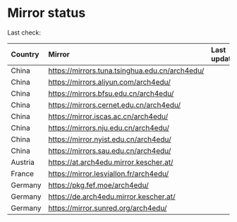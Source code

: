 <script src="./time.js"></script>
# Mirror status
Last check: <script type="text/javascript">localize(1733397593.2002828);</script>

|Country|Mirror|Last update|
|:------|:-----|:----------|
|China|https://mirrors.tuna.tsinghua.edu.cn/arch4edu/|<script type="text/javascript">localize(1733294747);</script>|
|China|https://mirrors.aliyun.com/arch4edu/|<script type="text/javascript">localize(1733294747);</script>|
|China|https://mirrors.bfsu.edu.cn/arch4edu/|<script type="text/javascript">localize(1733294747);</script>|
|China|https://mirrors.cernet.edu.cn/arch4edu/|<script type="text/javascript">localize(1733294747);</script>|
|China|https://mirror.iscas.ac.cn/arch4edu/|<script type="text/javascript">localize(1733294747);</script>|
|China|https://mirrors.nju.edu.cn/arch4edu/|<script type="text/javascript">localize(1733294747);</script>|
|China|https://mirror.nyist.edu.cn/arch4edu/|<script type="text/javascript">localize(1733294747);</script>|
|China|https://mirrors.sau.edu.cn/arch4edu/|<script type="text/javascript">localize(1731653531);</script>|
|Austria|https://at.arch4edu.mirror.kescher.at/|<script type="text/javascript">localize(1733294747);</script>|
|France|https://mirror.lesviallon.fr/arch4edu/|<script type="text/javascript">localize(1733294747);</script>|
|Germany|https://pkg.fef.moe/arch4edu/|<script type="text/javascript">localize(1733294747);</script>|
|Germany|https://de.arch4edu.mirror.kescher.at/|<script type="text/javascript">localize(1733294747);</script>|
|Germany|https://mirror.sunred.org/arch4edu/|<script type="text/javascript">localize(1733294747);</script>|

<script src="./tablefilter/tablefilter.js"></script>
<script src="./table.js"></script>